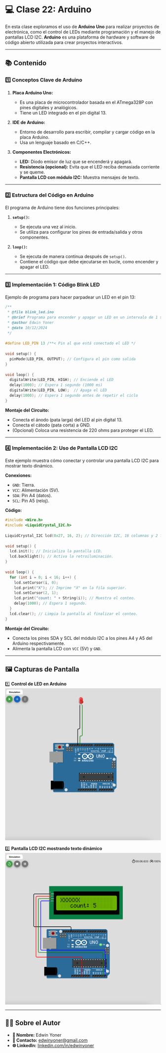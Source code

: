 # 💻 Clase 22: Arduino

En esta clase exploramos el uso de **Arduino Uno** para realizar proyectos de electrónica, como el control de LEDs mediante programación y el manejo de pantallas LCD I2C. **Arduino** es una plataforma de hardware y software de código abierto utilizada para crear proyectos interactivos.

---

## 📚 Contenido

### **1️⃣ Conceptos Clave de Arduino**

1. **Placa Arduino Uno:**
   - Es una placa de microcontrolador basada en el ATmega328P con pines digitales y analógicos.
   - Tiene un LED integrado en el pin digital 13.

2. **IDE de Arduino:**
   - Entorno de desarrollo para escribir, compilar y cargar código en la placa Arduino.
   - Usa un lenguaje basado en C/C++.

3. **Componentes Electrónicos:**
   - **LED:** Diodo emisor de luz que se encenderá y apagará.
   - **Resistencia (opcional):** Evita que el LED reciba demasiada corriente y se queme.
   - **Pantalla LCD con módulo I2C:** Muestra mensajes de texto.

---

### **2️⃣ Estructura del Código en Arduino**

El programa de Arduino tiene dos funciones principales:

1. **`setup()`:**
   - Se ejecuta una vez al inicio.
   - Se utiliza para configurar los pines de entrada/salida y otros componentes.

2. **`loop()`:**
   - Se ejecuta de manera continua después de `setup()`.
   - Contiene el código que debe ejecutarse en bucle, como encender y apagar el LED.

---

### **3️⃣ Implementación 1: Código Blink LED**

Ejemplo de programa para hacer parpadear un LED en el pin 13:

```cpp
/**
 * @file blink_led.ino
 * @brief Programa para encender y apagar un LED en un intervalo de 1 segundo.
 * @author Edwin Yoner
 * @date 10/12/2024
 */

#define LED_PIN 13 /**< Pin al que está conectado el LED */

void setup() {
  pinMode(LED_PIN, OUTPUT); // Configura el pin como salida
}

void loop() {
  digitalWrite(LED_PIN, HIGH); // Enciende el LED
  delay(1000); // Espera 1 segundo (1000 ms)
  digitalWrite(LED_PIN, LOW);  // Apaga el LED
  delay(1000); // Espera 1 segundo antes de repetir el ciclo
}
```

**Montaje del Circuito:**
- Conecta el ánodo (pata larga) del LED al pin digital 13.
- Conecta el cátodo (pata corta) a GND.
- (Opcional) Coloca una resistencia de 220 ohms para proteger el LED.

---

### **4️⃣ Implementación 2: Uso de Pantalla LCD I2C**

Este ejemplo muestra cómo conectar y controlar una pantalla LCD I2C para mostrar texto dinámico.

**Conexiones:**
- `GND`: Tierra.
- `VCC`: Alimentación (5V).
- `SDA`: Pin A4 (datos).
- `SCL`: Pin A5 (reloj).

**Código:**
```cpp
#include <Wire.h>
#include <LiquidCrystal_I2C.h>

LiquidCrystal_I2C lcd(0x27, 16, 2); // Dirección I2C, 16 columnas y 2 filas.

void setup() {
  lcd.init(); // Inicializa la pantalla LCD.
  lcd.backlight(); // Activa la retroiluminación.
}

void loop() {
  for (int i = 0; i < 16; i++) {
    lcd.setCursor(i, 0);
    lcd.print("X"); // Imprime "X" en la fila superior.
    lcd.setCursor(2, 1);
    lcd.print("count: " + String(i)); // Muestra el conteo.
    delay(1000); // Espera 1 segundo.
  }
  lcd.clear(); // Limpia la pantalla al finalizar el conteo.
}
```

**Montaje del Circuito:**
- Conecta los pines SDA y SCL del módulo I2C a los pines A4 y A5 del Arduino respectivamente.
- Alimenta la pantalla LCD con `VCC` (5V) y `GND`.

---

## 🖼️ Capturas de Pantalla

1️⃣ **Control de LED en Arduino**
![LED Control](images/1.png)

2️⃣ **Pantalla LCD I2C mostrando texto dinámico**
![LCD Control](images/2.png)

---

## 👨‍💻 Sobre el Autor

- **👤 Nombre:** Edwin Yoner
- **📧 Contacto:** [edwinyoner@gmail.com](mailto:edwinyoner@gmail.com)
- **🌐 LinkedIn:** [linkedin.com/in/edwinyoner](https://www.linkedin.com/in/edwinyoner)